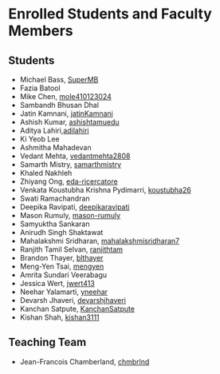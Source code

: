 # Enrolled Students and Faculty Members


## Students
* Michael Bass, [SuperMB](https://github.com/SuperMB)
* Fazia Batool
* Mike Chen, [mole410123024](https://github.com/mike410123024)
* Sambandh Bhusan Dhal
* Jatin Kamnani, [jatinKamnani](https://github.com/jatinKamnani)
* Ashish Kumar, [ashishtamuedu](https://github.com/ashishtamuedu)
* Aditya Lahiri,[adilahiri](https://github.com/adilahiri)
* Ki Yeob Lee
* Ashmitha Mahadevan
* Vedant Mehta, [vedantmehta2808](https://www.github.com/vedantmehta2808)
* Samarth Mistry, [samarthmistry](https://github.com/samarthmistry)
* Khaled Nakhleh
* Zhiyang Ong, [eda-ricercatore](https://github.com/eda-ricercatore)
* Venkata Koustubha Krishna Pydimarri, [koustubha26](https://github.com/koustubha26)
* Swati Ramachandran
* Deepika Ravipati, [deepikaravipati](https://github.com/deepikaravipati)
* Mason Rumuly, [mason-rumuly](https://github.com/mason-rumuly)
* Samyuktha Sankaran
* Anirudh Singh Shaktawat
* Mahalakshmi Sridharan, [mahalakshmisridharan7](https://github.com/mahalakshmisridharan7)
* Ranjith Tamil Selvan, [ranjithtam](https://github.com/ranjithtam)
* Brandon Thayer, [blthayer](https://github.com/blthayer)
* Meng-Yen Tsai, [mengyen](https://github.com/kkoo1122)
* Amrita Sundari Veerabagu
* Jessica Wert, [jwert413](https://github.com/jwert413)
* Neehar Yalamarti, [yneehar](https://github.com/yneehar)
* Devarsh Jhaveri, [devarshjhaveri](https://github.com/devarshjhaveri)
* Kanchan Satpute, [KanchanSatpute](https://github.com/KanchanSatpute)
* Kishan Shah, [kishan3111](https://github.com/kishan3111)

## Teaching Team

* Jean-Francois Chamberland, [chmbrlnd](https://github.com/chmbrlnd)
